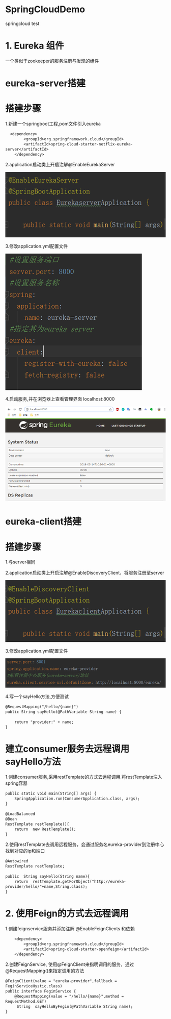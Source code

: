 # SpringCloudDemo
springcloud test

# 1. Eureka 组件
一个类似于zookeeper的服务注册与发现的组件
# eureka-server搭建
# 搭建步骤
 1.新建一个springboot工程,pom文件引入eureka
      
      <dependency>
            <groupId>org.springframework.cloud</groupId>
            <artifactId>spring-cloud-starter-netflix-eureka-server</artifactId>
        </dependency>
        
 2.application启动类上开启注解@EnableEurekaServer
 
 ![](https://github.com/cestlavie21/imageRepository/blob/master/images/springCloudImages/eureka-server1.png)

 3.修改application.yml配置文件
 
 ![](https://github.com/cestlavie21/imageRepository/blob/master/images/springCloudImages/eureka-server2.png)
 
 4.启动服务,并在浏览器上查看管理界面  localhost:8000
 
 ![](https://github.com/cestlavie21/imageRepository/blob/master/images/springCloudImages/eureka-server3.png)

# eureka-client搭建
# 搭建步骤
 1.与server相同
 
 2.application启动类上开启注解@EnableDiscoveryClient，将服务注册至server
 
 ![](https://github.com/cestlavie21/imageRepository/blob/master/images/springCloudImages/eureka-client2.png)
 
 3.修改application.yml配置文件
 
 ![](https://github.com/cestlavie21/imageRepository/blob/master/images/springCloudImages/eureka-client1.png)
 
 4.写一个sayHello方法,方便测试
 
    @RequestMapping("/hello/{name}")
    public String sayHello(@PathVariable String name) {

        return "provider:" + name;
    }

# 建立consumer服务去远程调用sayHello方法
1.创建consumer服务,采用restTemplate的方式去远程调用.将restTemplate注入spring容器

    public static void main(String[] args) {
        SpringApplication.run(ConsumerApplication.class, args);
    }
    
    @LoadBalanced
    @Bean
    RestTemplate restTemplate(){
        return  new RestTemplate();
    }
  
2.使用restTemplate去调用远程服务，会通过服务名eureka-provider到注册中心找到对应的ip和端口 

    @Autowired
    RestTemplate restTemplate;

    public  String sayHello(String name){
        return  restTemplate.getForObject("http://eureka-provider/hello/"+name,String.class);
    }
 
# 2. 使用Feign的方式去远程调用
1.创建feignservice服务并添加注解 @EnableFeignClients 和依赖
        
        <dependency>
            <groupId>org.springframework.cloud</groupId>
            <artifactId>spring-cloud-starter-openfeign</artifactId>
        </dependency>

2.创建FeignService, 使用@FeignClient来指明调用的服务，通过@RequestMapping()来指定调用的方法
```
@FeignClient(value = "eureka-provider",fallback = FeginServiceHystic.class)
public interface FeginService {
    @RequestMapping(value = "/hello/{name}",method = RequestMethod.GET)
     String  sayHelloByFegin(@PathVariable String name);
}
```


